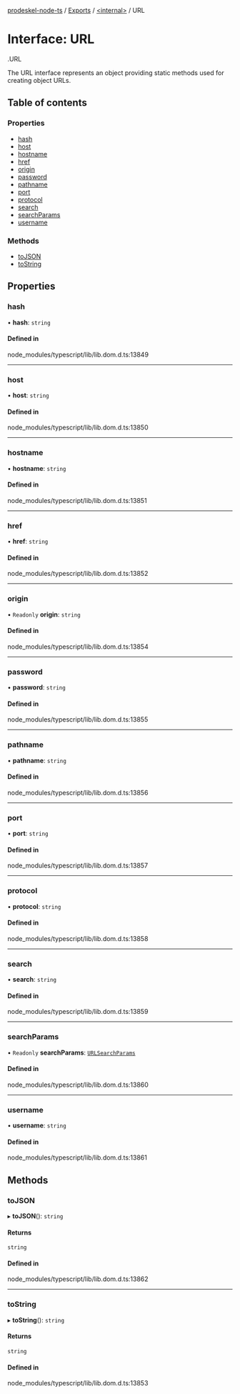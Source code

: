 [prodeskel-node-ts](../README.md) / [Exports](../modules.md) / [<internal\>](../modules/internal_.md) / URL

# Interface: URL

[<internal>](../modules/internal_.md).URL

The URL interface represents an object providing static methods used for creating object URLs.

## Table of contents

### Properties

- [hash](internal_.URL.md#hash)
- [host](internal_.URL.md#host)
- [hostname](internal_.URL.md#hostname)
- [href](internal_.URL.md#href)
- [origin](internal_.URL.md#origin)
- [password](internal_.URL.md#password)
- [pathname](internal_.URL.md#pathname)
- [port](internal_.URL.md#port)
- [protocol](internal_.URL.md#protocol)
- [search](internal_.URL.md#search)
- [searchParams](internal_.URL.md#searchparams)
- [username](internal_.URL.md#username)

### Methods

- [toJSON](internal_.URL.md#tojson)
- [toString](internal_.URL.md#tostring)

## Properties

### hash

• **hash**: `string`

#### Defined in

node_modules/typescript/lib/lib.dom.d.ts:13849

___

### host

• **host**: `string`

#### Defined in

node_modules/typescript/lib/lib.dom.d.ts:13850

___

### hostname

• **hostname**: `string`

#### Defined in

node_modules/typescript/lib/lib.dom.d.ts:13851

___

### href

• **href**: `string`

#### Defined in

node_modules/typescript/lib/lib.dom.d.ts:13852

___

### origin

• `Readonly` **origin**: `string`

#### Defined in

node_modules/typescript/lib/lib.dom.d.ts:13854

___

### password

• **password**: `string`

#### Defined in

node_modules/typescript/lib/lib.dom.d.ts:13855

___

### pathname

• **pathname**: `string`

#### Defined in

node_modules/typescript/lib/lib.dom.d.ts:13856

___

### port

• **port**: `string`

#### Defined in

node_modules/typescript/lib/lib.dom.d.ts:13857

___

### protocol

• **protocol**: `string`

#### Defined in

node_modules/typescript/lib/lib.dom.d.ts:13858

___

### search

• **search**: `string`

#### Defined in

node_modules/typescript/lib/lib.dom.d.ts:13859

___

### searchParams

• `Readonly` **searchParams**: [`URLSearchParams`](../modules/internal_.md#urlsearchparams)

#### Defined in

node_modules/typescript/lib/lib.dom.d.ts:13860

___

### username

• **username**: `string`

#### Defined in

node_modules/typescript/lib/lib.dom.d.ts:13861

## Methods

### toJSON

▸ **toJSON**(): `string`

#### Returns

`string`

#### Defined in

node_modules/typescript/lib/lib.dom.d.ts:13862

___

### toString

▸ **toString**(): `string`

#### Returns

`string`

#### Defined in

node_modules/typescript/lib/lib.dom.d.ts:13853
